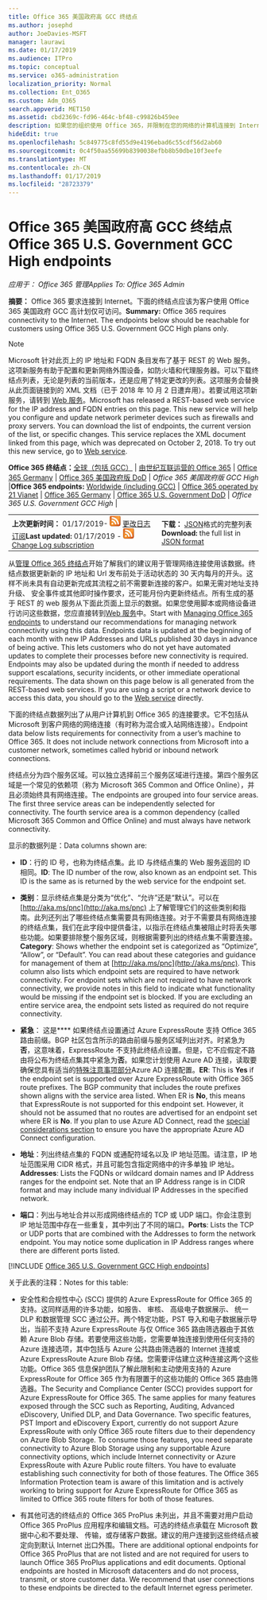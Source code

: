 ```yaml
---
title: Office 365 美国政府高 GCC 终结点
ms.author: josephd
author: JoeDavies-MSFT
manager: laurawi
ms.date: 01/17/2019
ms.audience: ITPro
ms.topic: conceptual
ms.service: o365-administration
localization_priority: Normal
ms.collection: Ent_O365
ms.custom: Adm_O365
search.appverid: MET150
ms.assetid: cbd2369c-fd96-464c-bf48-c99826b459ee
description: 如果您的组织使用 Office 365，并限制在您的网络的计算机连接到 Internet，下面将找到的终结点 （Fqdn、 端口、 Url、 IPv4 和 IPv6 地址范围） 应包含在您出站的允许列表，以确保您计算机可以成功使用 Office 365。
hideEdit: true
ms.openlocfilehash: 5c849775c8fd55d9e4196ebad6c55cdf56d2ab60
ms.sourcegitcommit: 0c4f50aa55699b8390038efbb8b50dbe10f3eefe
ms.translationtype: MT
ms.contentlocale: zh-CN
ms.lasthandoff: 01/17/2019
ms.locfileid: "28723379"
---
```

# <a name="office-365-us-government-gcc-high-endpoints"></a><span data-ttu-id="7b5e2-103">Office 365 美国政府高 GCC 终结点</span><span class="sxs-lookup"><span data-stu-id="7b5e2-103">Office 365 U.S. Government GCC High endpoints</span></span>

 <span data-ttu-id="7b5e2-104">*应用于： Office 365 管理*</span><span class="sxs-lookup"><span data-stu-id="7b5e2-104">*Applies To: Office 365 Admin*</span></span>

<span data-ttu-id="7b5e2-p101">**摘要：** Office 365 要求连接到 Internet。下面的终结点应该为客户使用 Office 365 美国政府 GCC 高计划仅可访问。</span><span class="sxs-lookup"><span data-stu-id="7b5e2-p101">**Summary:** Office 365 requires connectivity to the Internet. The endpoints below should be reachable for customers using Office 365 U.S. Government GCC High plans only.</span></span>
  
> [!NOTE]
> <span data-ttu-id="7b5e2-p102">Microsoft 针对此页上的 IP 地址和 FQDN 条目发布了基于 REST 的 Web 服务。这项新服务有助于配置和更新网络外围设备，如防火墙和代理服务器。可以下载终结点列表，无论是列表的当前版本，还是应用了特定更改的列表。这项服务会替换从此页面链接到的 XML 文档（已于 2018 年 10 月 2 日遭弃用）。若要试用这项新服务，请转到 [Web 服务](office-365-ip-web-service.md)。</span><span class="sxs-lookup"><span data-stu-id="7b5e2-p102">Microsoft has released a REST-based web service for the IP address and FQDN entries on this page. This new service will help you configure and update network perimeter devices such as firewalls and proxy servers. You can download the list of endpoints, the current version of the list, or specific changes. This service replaces the XML document linked from this page, which was deprecated on October 2, 2018. To try out this new service, go to [Web service](office-365-ip-web-service.md).</span></span>
  
 <span data-ttu-id="7b5e2-112">**Office 365 终结点：**[全球（包括 GCC）](urls-and-ip-address-ranges.md) | [由世纪互联运营的 Office 365](urls-and-ip-address-ranges-21vianet.md)  | [Office 365 Germany](office-365-germany-endpoints.md)  | [Office 365 美国政府版 DoD](office-365-u-s-government-dod-endpoints.md) | *Office 365 美国政府版 GCC High* |</span><span class="sxs-lookup"><span data-stu-id="7b5e2-112">**Office 365 endpoints:** [Worldwide (including GCC)](urls-and-ip-address-ranges.md) | [Office 365 operated by 21 Vianet](urls-and-ip-address-ranges-21vianet.md)  | [Office 365 Germany](office-365-germany-endpoints.md)  | [Office 365 U.S. Government DoD](office-365-u-s-government-dod-endpoints.md) | *Office 365 U.S. Government GCC High* |</span></span>
  
|||
|:-----|:-----|
|<span data-ttu-id="7b5e2-113">**上次更新时间：** 01/17/2019- ![RSS](media/5dc6bb29-25db-4f44-9580-77c735492c4b.png) [更改日志订阅](https://endpoints.office.com/version/USGOVGCCHigh?allversions=true&format=rss&clientrequestid=b10c5ed1-bad1-445f-b386-b919946339a7)</span><span class="sxs-lookup"><span data-stu-id="7b5e2-113">**Last updated:** 01/17/2019 - ![RSS](media/5dc6bb29-25db-4f44-9580-77c735492c4b.png) [Change Log subscription](https://endpoints.office.com/version/USGOVGCCHigh?allversions=true&format=rss&clientrequestid=b10c5ed1-bad1-445f-b386-b919946339a7)</span></span> <br/> |<span data-ttu-id="7b5e2-114">**下载：** [JSON](https://endpoints.office.com/endpoints/USGOVGCCHigh?clientrequestid=b10c5ed1-bad1-445f-b386-b919946339a7)格式的完整列表</span><span class="sxs-lookup"><span data-stu-id="7b5e2-114">**Download:** the full list in [JSON format](https://endpoints.office.com/endpoints/USGOVGCCHigh?clientrequestid=b10c5ed1-bad1-445f-b386-b919946339a7)</span></span> <br/> |
   
 <span data-ttu-id="7b5e2-p103">从[管理 Office 365 终结点](managing-office-365-endpoints.md)开始了解我们的建议用于管理网络连接使用该数据。终结点数据更新新的 IP 地址和 Url 发布前处于活动状态的 30 天内每月的开头。这样不尚未具有自动更新完成其流程之前不需要新连接的客户。如果无需对地址支持升级、 安全事件或其他即时操作要求，还可能月份内更新终结点。所有生成的基于 REST 的 web 服务从下面此页面上显示的数据。如果您使用脚本或网络设备进行访问这些数据，您应直接转到[Web 服务](office-365-ip-web-service.md)中。</span><span class="sxs-lookup"><span data-stu-id="7b5e2-p103">Start with [Managing Office 365 endpoints](managing-office-365-endpoints.md) to understand our recommendations for managing network connectivity using this data. Endpoints data is updated at the beginning of each month with new IP Addresses and URLs published 30 days in advance of being active. This lets customers who do not yet have automated updates to complete their processes before new connectivity is required. Endpoints may also be updated during the month if needed to address support escalations, security incidents, or other immediate operational requirements. The data shown on this page below is all generated from the REST-based web services. If you are using a script or a network device to access this data, you should go to the [Web service](office-365-ip-web-service.md) directly.</span></span>

<span data-ttu-id="7b5e2-p104">下面的终结点数据列出了从用户计算机到 Office 365 的连接要求。它不包括从 Microsoft 到客户网络的网络连接（有时称为混合或入站网络连接）。</span><span class="sxs-lookup"><span data-stu-id="7b5e2-p104">Endpoint data below lists requirements for connectivity from a user’s machine to Office 365. It does not include network connections from Microsoft into a customer network, sometimes called hybrid or inbound network connections.</span></span>

<span data-ttu-id="7b5e2-p105">终结点分为四个服务区域。可以独立选择前三个服务区域进行连接。第四个服务区域是一个常见的依赖项（称为 Microsoft 365 Common and Office Online），并且必须始终具有网络连接。</span><span class="sxs-lookup"><span data-stu-id="7b5e2-p105">The endpoints are grouped into four service areas. The first three service areas can be independently selected for connectivity. The fourth service area is a common dependency (called Microsoft 365 Common and Office Online) and must always have network connectivity.</span></span>

<span data-ttu-id="7b5e2-126">显示的数据列是：</span><span class="sxs-lookup"><span data-stu-id="7b5e2-126">Data columns shown are:</span></span>

- <span data-ttu-id="7b5e2-p106">**ID**：行的 ID 号，也称为终结点集。此 ID 与终结点集的 Web 服务返回的 ID 相同。</span><span class="sxs-lookup"><span data-stu-id="7b5e2-p106">**ID**: The ID number of the row, also known as an endpoint set. This ID is the same as is returned by the web service for the endpoint set.</span></span>

- <span data-ttu-id="7b5e2-p107">**类别**：显示终结点集是分类为“优化”、“允许”还是“默认”。可以在 [http://aka.ms/pnc](http://aka.ms/pnc) 上了解管理它们的这些类别和指南。此列还列出了哪些终结点集需要具有网络连接。对于不需要具有网络连接的终结点集，我们在此字段中提供备注，以指示在终结点集被阻止时将丢失哪些功能。如果要排除整个服务区域，则根据需要列出的终结点集不需要连接。</span><span class="sxs-lookup"><span data-stu-id="7b5e2-p107">**Category**: Shows whether the endpoint set is categorized as “Optimize”, “Allow”, or “Default”. You can read about these categories and guidance for management of them at [http://aka.ms/pnc](http://aka.ms/pnc). This column also lists which endpoint sets are required to have network connectivity. For endpoint sets which are not required to have network connectivity, we provide notes in this field to indicate what functionality would be missing if the endpoint set is blocked. If you are excluding an entire service area, the endpoint sets listed as required do not require connectivity.</span></span>

- <span data-ttu-id="7b5e2-p108">**紧急**： 这是\*\*\*\* 如果终结点设置通过 Azure ExpressRoute 支持 Office 365 路由前缀。BGP 社区包含所示的路由前缀与服务区域列出对齐。时紧急为**否**，这意味着，ExpressRoute 不支持此终结点设置。但是，它不应假定不路由将公布为终结点集其中紧急为**否**。如果您计划使用 Azure AD 连接，读取要确保您具有适当的[特殊注意事项部分](https://docs.microsoft.com/azure/active-directory/connect/active-directory-AADconnect-instances#microsoft-azure-government-cloud)Azure AD 连接配置。</span><span class="sxs-lookup"><span data-stu-id="7b5e2-p108">**ER**: This is **Yes** if the endpoint set is supported over Azure ExpressRoute with Office 365 route prefixes. The BGP community that includes the route prefixes shown aligns with the service area listed. When ER is **No**, this means that ExpressRoute is not supported for this endpoint set. However, it should not be assumed that no routes are advertised for an endpoint set where ER is **No**. If you plan to use Azure AD Connect, read the [special considerations section](https://docs.microsoft.com/azure/active-directory/connect/active-directory-AADconnect-instances#microsoft-azure-government-cloud) to ensure you have the appropriate Azure AD Connect configuration.</span></span>

- <span data-ttu-id="7b5e2-p109">**地址**：列出终结点集的 FQDN 或通配符域名以及 IP 地址范围。请注意，IP 地址范围采用 CIDR 格式，并且可能包含指定网络中的许多单独 IP 地址。</span><span class="sxs-lookup"><span data-stu-id="7b5e2-p109">**Addresses**: Lists the FQDNs or wildcard domain names and IP Address ranges for the endpoint set. Note that an IP Address range is in CIDR format and may include many individual IP Addresses in the specified network.</span></span>
 
- <span data-ttu-id="7b5e2-p110">**端口**：列出与地址合并以形成网络终结点的 TCP 或 UDP 端口。你会注意到 IP 地址范围中存在一些重复，其中列出了不同的端口。</span><span class="sxs-lookup"><span data-stu-id="7b5e2-p110">**Ports**: Lists the TCP or UDP ports that are combined with the Addresses to form the network endpoint. You may notice some duplication in IP Address ranges where there are different ports listed.</span></span>
 
[!INCLUDE [Office 365 U.S. Government GCC High endpoints](./includes/office-365-u.s.-government-gcc-high-endpoints.md)]

<span data-ttu-id="7b5e2-143">关于此表的注释：</span><span class="sxs-lookup"><span data-stu-id="7b5e2-143">Notes for this table:</span></span>

- <span data-ttu-id="7b5e2-p111">安全性和合规性中心 (SCC) 提供的 Azure ExpressRoute for Office 365 的支持。这同样适用的许多功能，如报告、 审核、 高级电子数据展示、 统一 DLP 和数据管理 SCC 通过公开。两个特定功能，PST 导入和电子数据展示导出，当前不支持 Azure ExpressRoute 与仅 Office 365 路由筛选器由于其依赖 Azure Blob 存储。若要使用这些功能，您需要单独连接到使用任何支持的 Azure 连接选项，其中包括与 Azure 公共路由筛选器的 Internet 连接或 Azure ExpressRoute Azure Blob 存储。您需要评估建立这种连接这两个这些功能。Office 365 信息保护团队了解此限制和主动使用支持的 Azure ExpressRoute for Office 365 作为有限置于的这些功能的 Office 365 路由筛选器。</span><span class="sxs-lookup"><span data-stu-id="7b5e2-p111">The Security and Compliance Center (SCC) provides support for Azure ExpressRoute for Office 365. The same applies for many features exposed through the SCC such as Reporting, Auditing, Advanced eDiscovery, Unified DLP, and Data Governance. Two specific features, PST Import and eDiscovery Export, currently do not support Azure ExpressRoute with only Office 365 route filters due to their dependency on Azure Blob Storage. To consume those features, you need separate connectivity to Azure Blob Storage using any supportable Azure connectivity options, which include Internet connectivity or Azure ExpressRoute with Azure Public route filters. You have to evaluate establishing such connectivity for both of those features. The Office 365 Information Protection team is aware of this limitation and is actively working to bring support for Azure ExpressRoute for Office 365 as limited to Office 365 route filters for both of those features.</span></span>

- <span data-ttu-id="7b5e2-p112">有其他可选的终结点的 Office 365 ProPlus 未列出，并且不需要对用户启动 Office 365 ProPlus 应用程序和编辑文档。可选的终结点承载在 Microsoft 数据中心和不要处理、 传输，或存储客户数据。建议的用户连接到这些终结点被定向到默认 Internet 出口外围。</span><span class="sxs-lookup"><span data-stu-id="7b5e2-p112">There are additional optional endpoints for Office 365 ProPlus that are not listed and are not required for users to launch Office 365 ProPlus applications and edit documents. Optional endpoints are hosted in Microsoft datacenters and do not process, transmit, or store customer data. We recommend that user connections to these endpoints be directed to the default Internet egress perimeter.</span></span>

